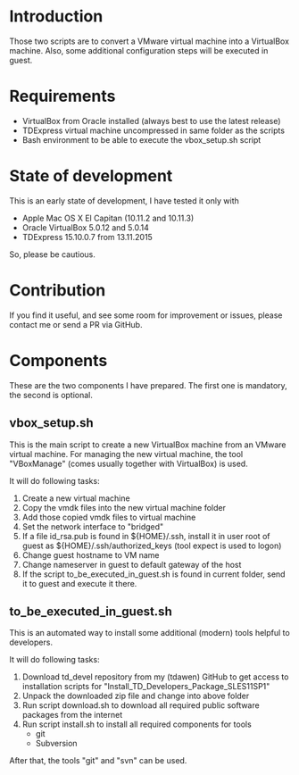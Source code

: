 Introduction
============
Those two scripts are to convert a VMware virtual machine into a VirtualBox
machine.
Also, some additional configuration steps will be executed in guest.

# Requirements
- VirtualBox from Oracle installed (always best to use the latest release)
- TDExpress virtual machine uncompressed in same folder as the scripts
- Bash environment to be able to execute the vbox_setup.sh script

# State of development
This is an early state of development, I have tested it only with
- Apple Mac OS X El Capitan (10.11.2 and 10.11.3)
- Oracle VirtualBox 5.0.12 and 5.0.14
- TDExpress 15.10.0.7 from 13.11.2015

So, please be cautious.

# Contribution
If you find it useful, and see some room for improvement or issues, please
contact me or send a PR via GitHub.

# Components
These are the two components I have prepared. The first one is mandatory, the
second is optional.

## vbox_setup.sh
This is the main script to create a new VirtualBox machine from an VMware
virtual machine. For managing the new virtual machine, the tool "VBoxManage"
(comes usually together with VirtualBox) is used.

It will do following tasks:

1. Create a new virtual machine
2. Copy the vmdk files into the new virtual machine folder
3. Add those copied vmdk files to virtual machine
4. Set the network interface to "bridged"
5. If a file id_rsa.pub is found in ${HOME}/.ssh, install it in user root of
   guest as ${HOME}/.ssh/authorized_keys (tool expect is used to logon)
6. Change guest hostname to VM name
7. Change nameserver in guest to default gateway of the host
8. If the script to_be_executed_in_guest.sh is found in current folder, send it
   to guest and execute it there.

## to_be_executed_in_guest.sh
This is an automated way to install some additional (modern) tools helpful to
developers.

It will do following tasks:

1. Download td_devel repository from my (tdawen) GitHub to get access to
   installation scripts for "Install_TD_Developers_Package_SLES11SP1"
2. Unpack the downloaded zip file and change into above folder
3. Run script download.sh to download all required public software packages
   from the internet
4. Run script install.sh to install all required components for tools
   - git
   - Subversion

After that, the tools "git" and "svn" can be used.
